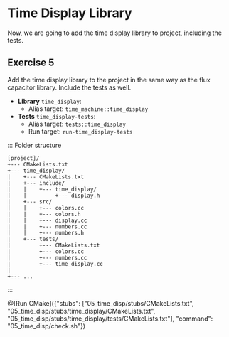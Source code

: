 # Time Display Library

Now, we are going to add the time display library to project, including the tests.

## Exercise 5

Add the time display library to the project in the same way as the flux capacitor library.
Include the tests as well.

- **Library** `time_display`:
  - Alias target: `time_machine::time_display`
- **Tests** `time_display-tests`:
  - Alias target: `tests::time_display`
  - Run target: `run-time_display-tests`

::: Folder structure
```
[project]/
+--- CMakeLists.txt
+--- time_display/
|    +--- CMakeLists.txt
|    +--- include/
|    |    +--- time_display/
|    |         +--- display.h
|    +--- src/
|    |    +--- colors.cc
|    |    +--- colors.h
|    |    +--- display.cc
|    |    +--- numbers.cc
|    |    +--- numbers.h
|    +--- tests/
|         +--- CMakeLists.txt
|         +--- colors.cc
|         +--- numbers.cc
|         +--- time_display.cc
|
+--- ...
```
:::

@[Run CMake]({"stubs": ["05_time_disp/stubs/CMakeLists.txt", "05_time_disp/stubs/time_display/CMakeLists.txt", "05_time_disp/stubs/time_display/tests/CMakeLists.txt"], "command": "05_time_disp/check.sh"})
